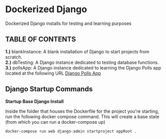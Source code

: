 # Dockerized Django
Dockerized Django installs for testing and learning purposes

<h2>TABLE OF CONTENTS</h2>

<b>1.)</b> blankInstance: A blank installation of Django to start projects from scratch.</br>
<b>2.)</b> dbTesting: A Django instance dedicated to testing database functions.</br>
<b>3.)</b> pollsApp: A Django instance dedicated to learning the Django Polls app located at the following URL <a href="https://docs.djangoproject.com/en/2.2/intro/tutorial01/">Django Polls App</a></br>

<h2>Django Startup Commands</h2>


<b>Startup Base Django Install</b>

Inside the folder that houses the Dockerfile for the project you're starting, run the following docker compose command. This will create a base state (from which you can run a docker-compose up)
```bash
docker-compose run web django-admin startproject appRoot .
```